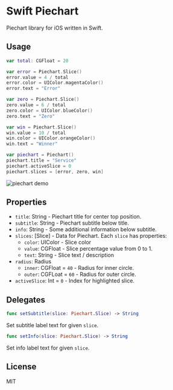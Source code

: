 
# Swift Piechart

Piechart library for iOS written in Swift.

## Usage

```swift
var total: CGFloat = 20

var error = Piechart.Slice()
error.value = 4 / total
error.color = UIColor.magentaColor()
error.text = "Error"

var zero = Piechart.Slice()
zero.value = 6 / total
zero.color = UIColor.blueColor()
zero.text = "Zero"

var win = Piechart.Slice()
win.value = 10 / total
win.color = UIColor.orangeColor()
win.text = "Winner"

var piechart = Piechart()
piechart.title = "Service"
piechart.activeSlice = 0
piechart.slices = [error, zero, win]
```

![piechart demo](https://raw.githubusercontent.com/zemirco/swift-piechart/master/screenshot.png)

## Properties

- `title`: String - Piechart title for center top position.
- `subtitle`: String - Piechart subtitle below title.
- `info`: String - Some additional information below subtitle.
- `slices`: [Slice] - Data for Piechart. Each `slice` has properties:
  - `color`: UIColor - Slice color
  - `value`: CGFloat - Slice percentage value from 0 to 1.
  - `text`: String - Slice text / description
- `radius`: Radius
  - `inner`: CGFloat = `40` - Radius for inner circle.
  - `outer`: CGFLoat = `60` - Radius for outer circle.
- `activeSlice`: Int = `0` - Index for highlighted slice.

## Delegates

```swift
func setSubtitle(slice: Piechart.Slice) -> String
```

Set subtitle label text for given `slice`.

```swift
func setInfo(slice: Piechart.Slice) -> String
```

Set info label text for given `slice`.

## License

MIT
